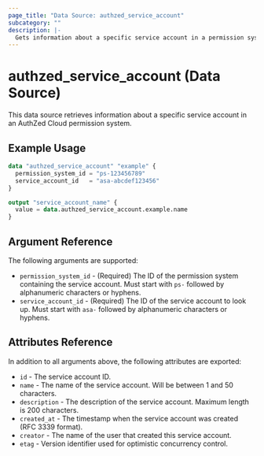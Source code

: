 ```yaml
---
page_title: "Data Source: authzed_service_account"
subcategory: ""
description: |-
  Gets information about a specific service account in a permission system.
---
```


# authzed_service_account (Data Source)

This data source retrieves information about a specific service account in an AuthZed Cloud permission system.

## Example Usage

```terraform
data "authzed_service_account" "example" {
  permission_system_id = "ps-123456789"
  service_account_id   = "asa-abcdef123456"
}

output "service_account_name" {
  value = data.authzed_service_account.example.name
}
```

## Argument Reference

The following arguments are supported:

* `permission_system_id` - (Required) The ID of the permission system containing the service account. Must start with `ps-` followed by alphanumeric characters or hyphens.
* `service_account_id` - (Required) The ID of the service account to look up. Must start with `asa-` followed by alphanumeric characters or hyphens.

## Attributes Reference

In addition to all arguments above, the following attributes are exported:

* `id` - The service account ID.
* `name` - The name of the service account. Will be between 1 and 50 characters.
* `description` - The description of the service account. Maximum length is 200 characters.
* `created_at` - The timestamp when the service account was created (RFC 3339 format).
* `creator` - The name of the user that created this service account.
* `etag` - Version identifier used for optimistic concurrency control. 
